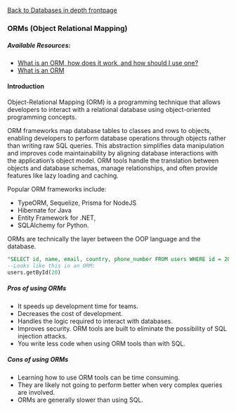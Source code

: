 [Back to Databases in depth frontpage](11-databases-in-depth.md)

### ORMs (Object Relational Mapping)

##### Available Resources:

- [What is an ORM, how does it work, and how should I use one?](https://stackoverflow.com/a/1279678)
- [What is an ORM](https://www.freecodecamp.org/news/what-is-an-orm-the-meaning-of-object-relational-mapping-database-tools/)

#### Introduction

Object-Relational Mapping (ORM) is a programming technique that allows developers to interact with a relational database using object-oriented programming concepts.

ORM frameworks map database tables to classes and rows to objects, enabling developers to perform database operations through objects rather than writing raw SQL queries. This abstraction simplifies data manipulation and improves code maintainability by aligning database interactions with the application’s object model. ORM tools handle the translation between objects and database schemas, manage relationships, and often provide features like lazy loading and caching.

Popular ORM frameworks include:

- TypeORM, Sequelize, Prisma for NodeJS
- Hibernate for Java
- Entity Framework for .NET,
- SQLAlchemy for Python.

ORMs are technically the layer between the OOP language and the database.

```SQL
"SELECT id, name, email, country, phone_number FROM users WHERE id = 20"
--Looks like this in an ORM:
users.getById(20)
```

##### Pros of using ORMs

- It speeds up development time for teams.
- Decreases the cost of development.
- Handles the logic required to interact with databases.
- Improves security. ORM tools are built to eliminate the possibility of SQL injection attacks.
- You write less code when using ORM tools than with SQL.

##### Cons of using ORMs

- Learning how to use ORM tools can be time consuming.
- They are likely not going to perform better when very complex queries are involved.
- ORMs are generally slower than using SQL.
